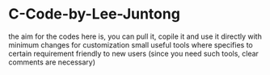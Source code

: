 # C-Code-by-Lee-Juntong
 the aim for the codes here is, you can pull it, copile it and use it directly with minimum changes for customization
 small useful tools where specifies to certain requirement
 friendly to new users (since you need such tools, clear comments are necessary)
